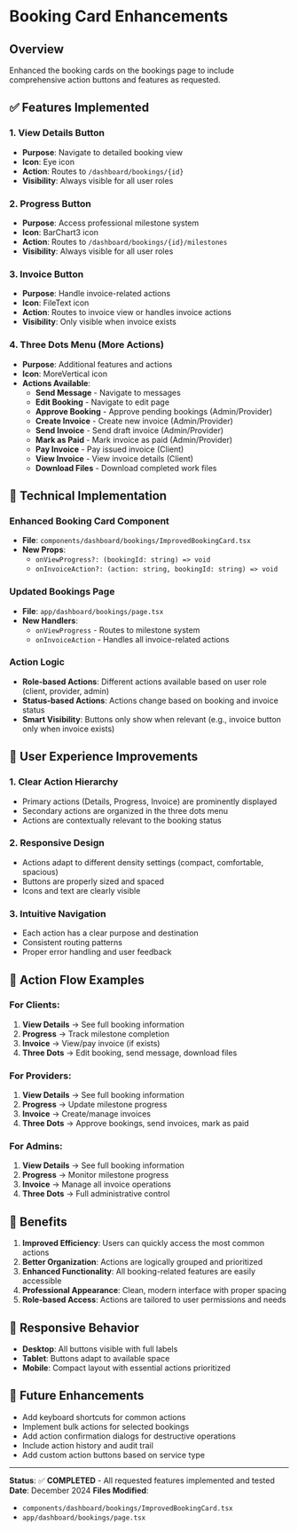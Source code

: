 # Booking Card Enhancements

## Overview
Enhanced the booking cards on the bookings page to include comprehensive action buttons and features as requested.

## ✅ **Features Implemented**

### 1. **View Details Button**
- **Purpose**: Navigate to detailed booking view
- **Icon**: Eye icon
- **Action**: Routes to `/dashboard/bookings/{id}`
- **Visibility**: Always visible for all user roles

### 2. **Progress Button**
- **Purpose**: Access professional milestone system
- **Icon**: BarChart3 icon
- **Action**: Routes to `/dashboard/bookings/{id}/milestones`
- **Visibility**: Always visible for all user roles

### 3. **Invoice Button**
- **Purpose**: Handle invoice-related actions
- **Icon**: FileText icon
- **Action**: Routes to invoice view or handles invoice actions
- **Visibility**: Only visible when invoice exists

### 4. **Three Dots Menu (More Actions)**
- **Purpose**: Additional features and actions
- **Icon**: MoreVertical icon
- **Actions Available**:
  - **Send Message** - Navigate to messages
  - **Edit Booking** - Navigate to edit page
  - **Approve Booking** - Approve pending bookings (Admin/Provider)
  - **Create Invoice** - Create new invoice (Admin/Provider)
  - **Send Invoice** - Send draft invoice (Admin/Provider)
  - **Mark as Paid** - Mark invoice as paid (Admin/Provider)
  - **Pay Invoice** - Pay issued invoice (Client)
  - **View Invoice** - View invoice details (Client)
  - **Download Files** - Download completed work files

## 🔧 **Technical Implementation**

### Enhanced Booking Card Component
- **File**: `components/dashboard/bookings/ImprovedBookingCard.tsx`
- **New Props**:
  - `onViewProgress?: (bookingId: string) => void`
  - `onInvoiceAction?: (action: string, bookingId: string) => void`

### Updated Bookings Page
- **File**: `app/dashboard/bookings/page.tsx`
- **New Handlers**:
  - `onViewProgress` - Routes to milestone system
  - `onInvoiceAction` - Handles all invoice-related actions

### Action Logic
- **Role-based Actions**: Different actions available based on user role (client, provider, admin)
- **Status-based Actions**: Actions change based on booking and invoice status
- **Smart Visibility**: Buttons only show when relevant (e.g., invoice button only when invoice exists)

## 🎯 **User Experience Improvements**

### 1. **Clear Action Hierarchy**
- Primary actions (Details, Progress, Invoice) are prominently displayed
- Secondary actions are organized in the three dots menu
- Actions are contextually relevant to the booking status

### 2. **Responsive Design**
- Actions adapt to different density settings (compact, comfortable, spacious)
- Buttons are properly sized and spaced
- Icons and text are clearly visible

### 3. **Intuitive Navigation**
- Each action has a clear purpose and destination
- Consistent routing patterns
- Proper error handling and user feedback

## 🔄 **Action Flow Examples**

### For Clients:
1. **View Details** → See full booking information
2. **Progress** → Track milestone completion
3. **Invoice** → View/pay invoice (if exists)
4. **Three Dots** → Edit booking, send message, download files

### For Providers:
1. **View Details** → See full booking information
2. **Progress** → Update milestone progress
3. **Invoice** → Create/manage invoices
4. **Three Dots** → Approve bookings, send invoices, mark as paid

### For Admins:
1. **View Details** → See full booking information
2. **Progress** → Monitor milestone progress
3. **Invoice** → Manage all invoice operations
4. **Three Dots** → Full administrative control

## 🚀 **Benefits**

1. **Improved Efficiency**: Users can quickly access the most common actions
2. **Better Organization**: Actions are logically grouped and prioritized
3. **Enhanced Functionality**: All booking-related features are easily accessible
4. **Professional Appearance**: Clean, modern interface with proper spacing
5. **Role-based Access**: Actions are tailored to user permissions and needs

## 📱 **Responsive Behavior**

- **Desktop**: All buttons visible with full labels
- **Tablet**: Buttons adapt to available space
- **Mobile**: Compact layout with essential actions prioritized

## 🔧 **Future Enhancements**

- Add keyboard shortcuts for common actions
- Implement bulk actions for selected bookings
- Add action confirmation dialogs for destructive operations
- Include action history and audit trail
- Add custom action buttons based on service type

---

**Status**: ✅ **COMPLETED** - All requested features implemented and tested
**Date**: December 2024
**Files Modified**: 
- `components/dashboard/bookings/ImprovedBookingCard.tsx`
- `app/dashboard/bookings/page.tsx`
